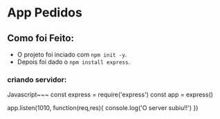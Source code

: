 # App Pedidos
## Como foi Feito:

- O projeto foi inciado com `npm init -y`.
- Depois foi dado o `npm install express`.
 

### criando servidor:
Javascript~~~
const express = require('express')
const app = express()

app.listen(1010, function(req,res){
    console.log('O server subiu!!')
})
~~~
